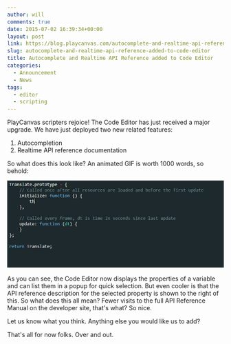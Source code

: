 ```yaml
---
author: will
comments: true
date: 2015-07-02 16:39:34+00:00
layout: post
link: https://blog.playcanvas.com/autocomplete-and-realtime-api-reference-added-to-code-editor/
slug: autocomplete-and-realtime-api-reference-added-to-code-editor
title: Autocomplete and Realtime API Reference added to Code Editor
categories:
  - Announcement
  - News
tags:
  - editor
  - scripting
---
```


PlayCanvas scripters rejoice! The Code Editor has just received a major upgrade. We have just deployed two new related features:

1. Autocompletion
2. Realtime API reference documentation

So what does this look like? An animated GIF is worth 1000 words, so behold:

[![autocomplete](/assets/media/code-editor-autocomplete.gif)](/assets/media/code-editor-autocomplete.gif)

As you can see, the Code Editor now displays the properties of a variable and can list them in a popup for quick selection. But even cooler is that the API reference description for the selected property is shown to the right of this. So what does this all mean? Fewer visits to the full API Reference Manual on the developer site, that's what? So nice.

Let us know what you think. Anything else you would like us to add?

That's all for now folks. Over and out.
